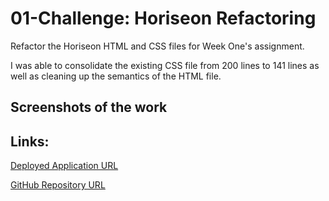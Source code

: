 # 01-Challenge: Horiseon Refactoring
Refactor the Horiseon HTML and CSS files for Week One's assignment.

I was able to consolidate the existing CSS file from 200 lines to 141 lines as well as cleaning up the semantics of the HTML file.

## Screenshots of the work

## Links:
[Deployed Application URL](https://vsxrmv.github.io/01-Challenge/Develop/index.html)

[GitHub Repository URL](https://github.com/vsxrmv/01-Challenge-Horiseon-Refactoring)
